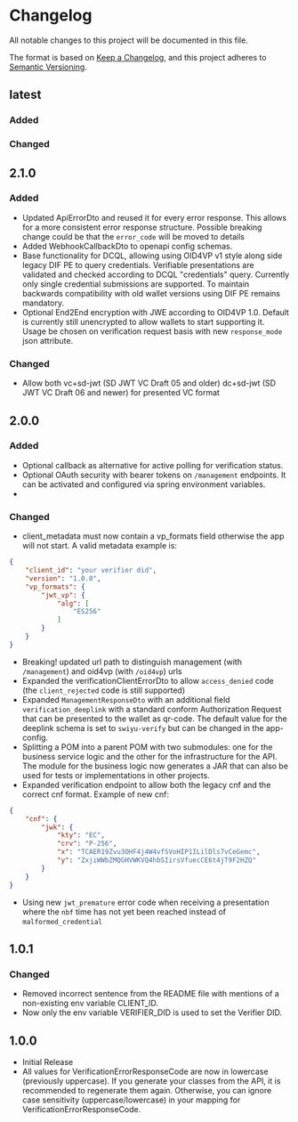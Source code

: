 # Changelog

All notable changes to this project will be documented in this file.

The format is based on [Keep a Changelog](https://keepachangelog.com/en/1.1.0/),
and this project adheres to [Semantic Versioning](https://semver.org/spec/v2.0.0.html).

## latest

### Added

### Changed

## 2.1.0

### Added

- Updated ApiErrorDto and reused it for every error response. This allows for a more consistent error
  response structure. Possible breaking change could be that the `error_code` will be moved to details
- Added WebhookCallbackDto to openapi config schemas.
- Base functionality for DCQL, allowing using OID4VP v1 style along side legacy DIF PE to query credentials. 
  Verifiable presentations are validated and checked according to DCQL "credentials" query. 
  Currently only single credential submissions are supported. To maintain backwards compatibility with old wallet versions using DIF PE remains mandatory.
- Optional End2End encryption with JWE according to OID4VP 1.0. Default is currently still unencrypted to allow wallets to start supporting it. 
  Usage be chosen on verification request basis with new `response_mode` json attribute.  


### Changed
- Allow both vc+sd-jwt (SD JWT VC Draft 05 and older) dc+sd-jwt (SD JWT VC Draft 06 and newer) for presented VC format 

## 2.0.0

### Added

- Optional callback as alternative for active polling for verification status.
- Optional OAuth security with bearer tokens on `/management` endpoints.
  It can be activated and configured via spring environment variables.
- 
### Changed

- client_metadata must now contain a vp_formats field otherwise the app will not start. A valid metadata example is:
```json
{
    "client_id": "your verifier did",
    "version": "1.0.0",
    "vp_formats": {
        "jwt_vp": {
            "alg": [
                "ES256"
            ]
        }
    }
}
```
- Breaking! updated url path to distinguish management (with `/management`) and oid4vp (with `/oid4vp`) urls
- Expanded the verificationClientErrorDto to allow `access_denied` code (the `client_rejected` code is still supported)
- Expanded `ManagementResponseDto` with an additional field `verification_deeplink` with a standard conform
  Authorization Request that can be presented to the wallet as qr-code. The default value for the deeplink schema is set
  to `swiyu-verify` but can be changed in the app-config.
- Splitting a POM into a parent POM with two submodules: one for the business service logic and the other for the
  infrastructure for the API. The module for the business logic now generates a JAR that can also be used for tests
  or implementations in other projects.
- Expanded verification endpoint to allow both the legacy cnf and the correct cnf format. Example of new cnf:

```json
{
    "cnf": {
        "jwk": {
            "kty": "EC",
            "crv": "P-256",
            "x": "TCAER19Zvu3OHF4j4W4vfSVoHIP1ILilDls7vCeGemc",
            "y": "ZxjiWWbZMQGHVWKVQ4hbSIirsVfuecCE6t4jT9F2HZQ"
        }
    }
}
```

- Using new `jwt_premature` error code when receiving a presentation where the `nbf` time has not yet been reached instead of `malformed_credential` 

## 1.0.1

### Changed

- Removed incorrect sentence from the README file with mentions of a non-existing env variable CLIENT_ID.
- Now only the env variable VERIFIER_DID is used to set the Verifier DID.

## 1.0.0

- Initial Release
- All values for VerificationErrorResponseCode are now in lowercase (previously uppercase).
  If you generate your classes from the API, it is recommended to regenerate them again.
  Otherwise, you can ignore case sensitivity (uppercase/lowercase) in your mapping for VerificationErrorResponseCode.